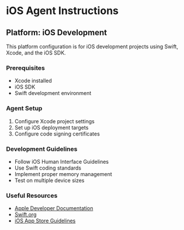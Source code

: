 # iOS Agent Instructions

## Platform: iOS Development

This platform configuration is for iOS development projects using Swift, Xcode, and the iOS SDK.

### Prerequisites

- Xcode installed
- iOS SDK
- Swift development environment

### Agent Setup

1. Configure Xcode project settings
2. Set up iOS deployment targets
3. Configure code signing certificates

### Development Guidelines

- Follow iOS Human Interface Guidelines
- Use Swift coding standards
- Implement proper memory management
- Test on multiple device sizes

### Useful Resources

- [Apple Developer Documentation](https://developer.apple.com/documentation/)
- [Swift.org](https://swift.org/)
- [iOS App Store Guidelines](https://developer.apple.com/app-store/review/guidelines/)
